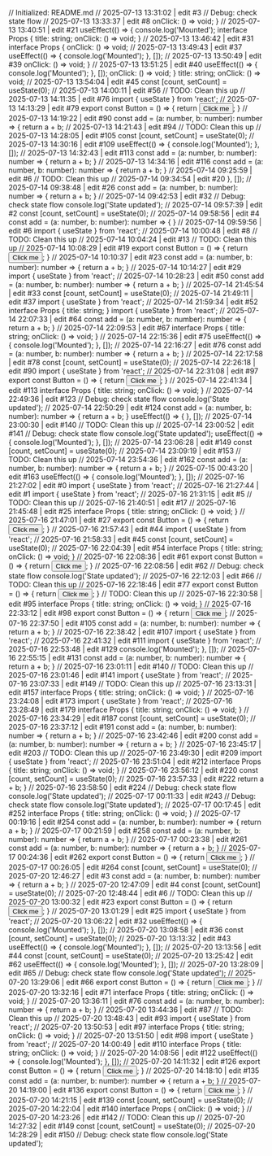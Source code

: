 // Initialized: README.md
// 2025-07-13 13:31:02 | edit #3
// Debug: check state flow
// 2025-07-13 13:33:37 | edit #8
  onClick: () => void;
}
// 2025-07-13 13:40:51 | edit #21
useEffect(() => {
  console.log('Mounted');
interface Props {
  title: string;
  onClick: () => void;
}
// 2025-07-13 13:46:42 | edit #31
interface Props {
  onClick: () => void;
// 2025-07-13 13:49:43 | edit #37
useEffect(() => {
  console.log('Mounted');
}, []);
// 2025-07-13 13:50:49 | edit #39
  onClick: () => void;
}
// 2025-07-13 13:51:25 | edit #40
useEffect(() => {
  console.log('Mounted');
}, []);
  onClick: () => void;
}
  title: string;
  onClick: () => void;
// 2025-07-13 13:54:04 | edit #45
const [count, setCount] = useState(0);
// 2025-07-13 14:00:11 | edit #56
// TODO: Clean this up
// 2025-07-13 14:11:35 | edit #76
import { useState } from 'react';
// 2025-07-13 14:13:29 | edit #79
export const Button = () => {
  return <button>Click me</button>;
}
// 2025-07-13 14:19:22 | edit #90
const add = (a: number, b: number): number => {
  return a + b;
// 2025-07-13 14:21:43 | edit #94
// TODO: Clean this up
// 2025-07-13 14:28:05 | edit #105
const [count, setCount] = useState(0);
// 2025-07-13 14:30:16 | edit #109
useEffect(() => {
  console.log('Mounted');
}, []);
// 2025-07-13 14:32:43 | edit #113
const add = (a: number, b: number): number => {
  return a + b;
}
// 2025-07-13 14:34:16 | edit #116
const add = (a: number, b: number): number => {
  return a + b;
}
// 2025-07-14 09:25:59 | edit #6
// TODO: Clean this up
// 2025-07-14 09:34:54 | edit #20
}, []);
// 2025-07-14 09:38:48 | edit #26
const add = (a: number, b: number): number => {
  return a + b;
}
// 2025-07-14 09:42:53 | edit #32
// Debug: check state flow
console.log('State updated');
// 2025-07-14 09:57:39 | edit #2
const [count, setCount] = useState(0);
// 2025-07-14 09:58:56 | edit #4
const add = (a: number, b: number): number => {
}
// 2025-07-14 09:59:56 | edit #6
import { useState } from 'react';
// 2025-07-14 10:00:48 | edit #8
// TODO: Clean this up
// 2025-07-14 10:04:24 | edit #13
// TODO: Clean this up
// 2025-07-14 10:08:29 | edit #19
export const Button = () => {
  return <button>Click me</button>;
}
// 2025-07-14 10:10:37 | edit #23
const add = (a: number, b: number): number => {
  return a + b;
}
// 2025-07-14 10:14:27 | edit #29
import { useState } from 'react';
// 2025-07-14 10:28:23 | edit #50
const add = (a: number, b: number): number => {
  return a + b;
}
// 2025-07-14 21:45:54 | edit #33
const [count, setCount] = useState(0);
// 2025-07-14 21:49:11 | edit #37
import { useState } from 'react';
// 2025-07-14 21:59:34 | edit #52
interface Props {
  title: string;
}
import { useState } from 'react';
// 2025-07-14 22:07:33 | edit #64
const add = (a: number, b: number): number => {
  return a + b;
}
// 2025-07-14 22:09:53 | edit #67
interface Props {
  title: string;
  onClick: () => void;
}
// 2025-07-14 22:15:36 | edit #75
useEffect(() => {
  console.log('Mounted');
}, []);
// 2025-07-14 22:16:27 | edit #76
const add = (a: number, b: number): number => {
  return a + b;
}
// 2025-07-14 22:17:58 | edit #78
const [count, setCount] = useState(0);
// 2025-07-14 22:26:18 | edit #90
import { useState } from 'react';
// 2025-07-14 22:31:08 | edit #97
export const Button = () => {
  return <button>Click me</button>;
}
// 2025-07-14 22:41:34 | edit #113
interface Props {
  title: string;
  onClick: () => void;
}
// 2025-07-14 22:49:36 | edit #123
// Debug: check state flow
console.log('State updated');
// 2025-07-14 22:50:29 | edit #124
const add = (a: number, b: number): number => {
  return a + b;
}
useEffect(() => {
}, []);
// 2025-07-14 23:00:30 | edit #140
// TODO: Clean this up
// 2025-07-14 23:00:52 | edit #141
// Debug: check state flow
console.log('State updated');
useEffect(() => {
  console.log('Mounted');
}, []);
// 2025-07-14 23:06:28 | edit #149
const [count, setCount] = useState(0);
// 2025-07-14 23:09:19 | edit #153
// TODO: Clean this up
// 2025-07-14 23:54:36 | edit #162
const add = (a: number, b: number): number => {
  return a + b;
}
// 2025-07-15 00:43:20 | edit #163
useEffect(() => {
  console.log('Mounted');
}, []);
// 2025-07-16 21:27:02 | edit #0
import { useState } from 'react';
// 2025-07-16 21:27:44 | edit #1
import { useState } from 'react';
// 2025-07-16 21:31:15 | edit #5
// TODO: Clean this up
// 2025-07-16 21:40:51 | edit #17
// 2025-07-16 21:45:48 | edit #25
interface Props {
  title: string;
  onClick: () => void;
}
// 2025-07-16 21:47:01 | edit #27
export const Button = () => {
  return <button>Click me</button>;
}
// 2025-07-16 21:57:43 | edit #44
import { useState } from 'react';
// 2025-07-16 21:58:33 | edit #45
const [count, setCount] = useState(0);
// 2025-07-16 22:04:39 | edit #54
interface Props {
  title: string;
  onClick: () => void;
}
// 2025-07-16 22:08:36 | edit #61
export const Button = () => {
  return <button>Click me</button>;
}
// 2025-07-16 22:08:56 | edit #62
// Debug: check state flow
console.log('State updated');
// 2025-07-16 22:12:03 | edit #66
// TODO: Clean this up
// 2025-07-16 22:18:46 | edit #77
export const Button = () => {
  return <button>Click me</button>;
}
// TODO: Clean this up
// 2025-07-16 22:30:58 | edit #95
interface Props {
  title: string;
  onClick: () => void;
}
// 2025-07-16 22:33:12 | edit #98
export const Button = () => {
  return <button>Click me</button>;
// 2025-07-16 22:37:50 | edit #105
const add = (a: number, b: number): number => {
  return a + b;
}
// 2025-07-16 22:38:42 | edit #107
import { useState } from 'react';
// 2025-07-16 22:41:32 | edit #111
import { useState } from 'react';
// 2025-07-16 22:53:48 | edit #129
  console.log('Mounted');
}, []);
// 2025-07-16 22:55:15 | edit #131
const add = (a: number, b: number): number => {
  return a + b;
}
// 2025-07-16 23:01:11 | edit #140
// TODO: Clean this up
// 2025-07-16 23:01:46 | edit #141
import { useState } from 'react';
// 2025-07-16 23:07:33 | edit #149
// TODO: Clean this up
// 2025-07-16 23:13:31 | edit #157
interface Props {
  title: string;
  onClick: () => void;
}
// 2025-07-16 23:24:08 | edit #173
import { useState } from 'react';
// 2025-07-16 23:28:49 | edit #179
interface Props {
  title: string;
  onClick: () => void;
}
// 2025-07-16 23:34:29 | edit #187
const [count, setCount] = useState(0);
// 2025-07-16 23:37:12 | edit #191
const add = (a: number, b: number): number => {
  return a + b;
}
// 2025-07-16 23:42:46 | edit #200
const add = (a: number, b: number): number => {
  return a + b;
}
// 2025-07-16 23:45:17 | edit #203
// TODO: Clean this up
// 2025-07-16 23:49:30 | edit #209
import { useState } from 'react';
// 2025-07-16 23:51:04 | edit #212
interface Props {
  title: string;
  onClick: () => void;
}
// 2025-07-16 23:56:12 | edit #220
const [count, setCount] = useState(0);
// 2025-07-16 23:57:33 | edit #222
  return a + b;
}
// 2025-07-16 23:58:50 | edit #224
// Debug: check state flow
console.log('State updated');
// 2025-07-17 00:11:33 | edit #243
// Debug: check state flow
console.log('State updated');
// 2025-07-17 00:17:45 | edit #252
interface Props {
  title: string;
  onClick: () => void;
}
// 2025-07-17 00:19:16 | edit #254
const add = (a: number, b: number): number => {
  return a + b;
}
// 2025-07-17 00:21:59 | edit #258
const add = (a: number, b: number): number => {
  return a + b;
}
// 2025-07-17 00:23:38 | edit #261
const add = (a: number, b: number): number => {
  return a + b;
}
// 2025-07-17 00:24:36 | edit #262
export const Button = () => {
  return <button>Click me</button>;
}
// 2025-07-17 00:26:05 | edit #264
const [count, setCount] = useState(0);
// 2025-07-20 12:46:27 | edit #3
const add = (a: number, b: number): number => {
  return a + b;
}
// 2025-07-20 12:47:09 | edit #4
const [count, setCount] = useState(0);
// 2025-07-20 12:48:44 | edit #6
// TODO: Clean this up
// 2025-07-20 13:00:32 | edit #23
export const Button = () => {
  return <button>Click me</button>;
}
// 2025-07-20 13:01:29 | edit #25
import { useState } from 'react';
// 2025-07-20 13:06:22 | edit #32
useEffect(() => {
  console.log('Mounted');
}, []);
// 2025-07-20 13:08:58 | edit #36
const [count, setCount] = useState(0);
// 2025-07-20 13:13:32 | edit #43
useEffect(() => {
  console.log('Mounted');
}, []);
// 2025-07-20 13:13:56 | edit #44
const [count, setCount] = useState(0);
// 2025-07-20 13:25:42 | edit #62
useEffect(() => {
  console.log('Mounted');
}, []);
// 2025-07-20 13:28:09 | edit #65
// Debug: check state flow
console.log('State updated');
// 2025-07-20 13:29:06 | edit #66
export const Button = () => {
  return <button>Click me</button>;
}
// 2025-07-20 13:32:16 | edit #71
interface Props {
  title: string;
  onClick: () => void;
}
// 2025-07-20 13:36:11 | edit #76
const add = (a: number, b: number): number => {
  return a + b;
}
// 2025-07-20 13:44:36 | edit #87
// TODO: Clean this up
// 2025-07-20 13:48:43 | edit #93
import { useState } from 'react';
// 2025-07-20 13:50:53 | edit #97
interface Props {
  title: string;
  onClick: () => void;
}
// 2025-07-20 13:51:50 | edit #98
import { useState } from 'react';
// 2025-07-20 14:00:49 | edit #110
interface Props {
  title: string;
  onClick: () => void;
}
// 2025-07-20 14:08:56 | edit #122
useEffect(() => {
  console.log('Mounted');
}, []);
// 2025-07-20 14:11:32 | edit #126
export const Button = () => {
  return <button>Click me</button>;
}
// 2025-07-20 14:18:10 | edit #135
const add = (a: number, b: number): number => {
  return a + b;
}
// 2025-07-20 14:19:00 | edit #136
export const Button = () => {
  return <button>Click me</button>;
}
// 2025-07-20 14:21:15 | edit #139
const [count, setCount] = useState(0);
// 2025-07-20 14:22:04 | edit #140
interface Props {
  onClick: () => void;
}
// 2025-07-20 14:23:26 | edit #142
// TODO: Clean this up
// 2025-07-20 14:27:32 | edit #149
const [count, setCount] = useState(0);
// 2025-07-20 14:28:29 | edit #150
// Debug: check state flow
console.log('State updated');
